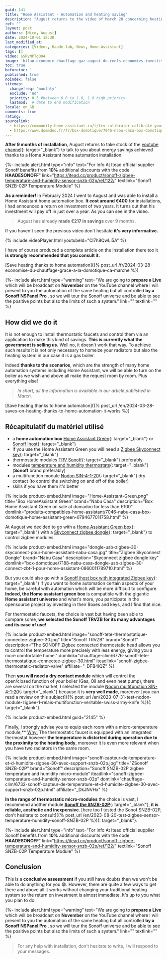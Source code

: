 ```yaml
---
guid: 141
title: "Home Assistant - Automation and heating saving"
description: "August returns to the video of March 28 concerning heating savings and home automation works and provides figures on its consumption and savings made since February 2024"
ref: ""
layout: post
authors: [Nico, August]
date: 2024-10-01 18:30
last_modified_at: 
categories: [Videos, Haade-lab, News, Home-Assistant]
tags: []
video: GSRyNPTgO04
image: 'bilan-economie-chauffage-gaz-august-de-reels-economies-investissement-minime.png'
toc: true
beforetoc: ''
published: true
noindex: false
sitemap:
  changefreq: 'monthly'
  exclude: 'no'
  priority: 0.5 #between 0.0 to 1.0, 1.0 high priority
  lastmod:  # date to end modification
locale: en_GB
comments: true
rating:  
sourcelink:
  - https://community.home-assistant.io/t/trv-calibrator-calibrate-your-valve-with-an-external-sensor-probably-trv-agnostic/451424
  - https://www.domadoo.fr/fr/box-domotique/7046-nabu-casa-box-domotique-home-assistant-green-0794677011758.html?domid=39
---
```

**After 9 months of installation**, August returns to take stock of the [youtube channel](https://www.youtube.com/@haade-fr){: target="_blank"} to talk to you about energy savings achieved thanks to a Home Assistant home automation installation.

{%- include alert.html type="info" text="For Info At Itead official supplier Sonoff benefits from <b>10%</b> additional discounts with the code <b>HAADESONOFF</b>" link="https://itead.cc/product/sonoff-zigbee-temperature-and-humidity-sensor-snzb-02p/ref/122/" textlink="Sonoff SNZB-02P Temperature Module" %}

**As a reminder!** In February 2024 I went to August and was able to install a Home Assistant home automation box. **It cost around €400** for installations, I had announced a return on investment of two years. It turns out that his investment will pay off in just over a year. As you can see in the video. 

> August has already **made €217 in savings** over 9 months.

If you haven't seen the previous video don't hesitate **it's very informative.**

{% include videoPlayer.html youtubeId="Cl7h8QwLl5A" %}

I have of course produced a complete article on the installation there too it **is strongly recommended that you consult it.**

[Save heating thanks to home automation]({% post_url /fr/2024-03-28-economise-du-chauffage-grace-a-la-domotique-ca-marche %})

{%- include alert.html type="warning" text="We are going to <b>prepare a Live</b> which will be broadcast on <b>November</b> on the YouTube channel where I will present to you the automation of the same heating but all controlled <b>by a Sonoff NSPanel Pro </b>, so we will tour the Sonoff universe and be able to see the positive points but also the limits of such a system." link="" textlink="" %}

## How did we do it

It is not enough to install thermostatic faucets and control them via an application to make this kind of savings. **This is currently what the government is selling us.** Well no, it doesn't work that way. To achieve such results it is not only necessary to homeize your radiators but also the heating system in our case it is a gas boiler.

Indeed **thanks to the scenarios**, which are the strength of many home automation systems including Home Assistant, we will be able to turn on the boiler as we wish and above all make the request room by room. Plus everything else!

> *In short, all the information is available in our article published in March.*

[Save heating thanks to home automation]({% post_url /en/2024-03-28-saves-on-heating-thanks-to-home-automation-it-works %})


## Récapitulatif du matériel utilisé

- a **home automation box** [Home Assistant Green](https://www.domadoo.fr/en/smart-home-gateway/7046-nabu-casa-home-assistant-green-smart-home-hub-0794677011758.html?domid=39){: target="_blank"} or [Sonoff Ihost](https://www.domadoo.fr/en/smart-home-gateway/6715-zigbee-30-wifi-home-automation-gateway-ihost-local-4gb-sonoff.html?domid=39){: target="_blank"}
- If you use the Home Assistant Green you will need a [Zigbee Skyconnect key](https://www.domadoo.fr/en/smart-home-gateway/6938-zigbee-usb-dongle-home-assistant-skyconnect-nabu-casa-0794677011635.html?domid=39){: target="_blank"}
- thermostatic modules [TRV Sonoff](https://www.domadoo.fr/en/heating-air-conditioning/6776-sonoff-zigbee-30-smart-thermostatic-head.html?domid=39){: target="_blank"} preferably.
- modules [temperature and humidity thermostats](https://www.domadoo.fr/en/heating-air-conditioning/6732-sonoff-zigbee-temperature-humidity-sensor-with-support-snzb-02p.html?domid=39){: target="_blank"} (**Sonoff** brand preferably)
- a multifunction module [Nodon SIN-4-1-20](https://www.domadoo.fr/en/devices/5688-nodon-multifunction-relay-switch-16a-zigbee-30-3700313925188.html?domid=39){: target="_blank"} dry contact (to control the switching on and off of the boiler)
- skills if you have them it's better

{% include product-embed.html image="Home-Assistant-Green.png" title="Box HomeAssistant Green" brand="Nabu Casa" description="Box Home Assistant Green on sale at domadoo for less than €100" domlink="produits-compatibles-home-assistant/7046-nabu-casa-box-domotique-home-assistant-green-0794677011758.html" %}

At August we decided to go with a [Home Assistant Green box](https://www.domadoo.fr/fr/box-domotique/7046-nabu-casa-box-domotique-home-assistant-green-0794677011758.html?domid=39){: target="_blank"} with a [Skyconnect zigbee dongle](https://www.domadoo.fr/fr/box-domotique/6938-dongle-usb-zigbee-30-skyconnect-pour-home-assistant-nabu-casa-0794677011635.html?domid=39){: target="_blank"} to control zigbee modules.

{% include product-embed.html image="dongle-usb-zigbee-30-skyconnect-pour-home-assistant-nabu-casa.jpg" title="Zigbee Skyconnect Dongle" brand="Nabu Casa" description="Skyconnect zigbee dongle key" domlink="box-domotique/7188-nabu-casa-dongle-usb-zigbee-30-connect-zbt-1-pour-home-assistant-0860011789710.html" %}

But you could also go with a [Sonoff ihost box with integrated Zigbee key](https://www.domadoo.fr/fr/box-domotique/6715-box-domotique-ihost-local-zigbee-30-wifi-4gb-sonoff.html?domid=39){: target="_blank"} if you want to home automation certain aspects of your home, be careful with automation which will be more difficult to configure. **Indeed, the Home assistant green box** is compatible with the gigantic **Home assistant universe** and what's more, you participate in the opensource project by investing in their Boxes and keys, and I find that nice.

For thermostatic faucets, the choice is vast but having been able to compare some, **we selected the Sonoff TRVZB for its many advantages and its ease of use!**

{% include product-embed.html image="sonoff-tete-thermostatique-connectee-zigbee-30.jpg" title="Sonoff TRVZB" brand="Sonoff" description="The SONOFF Zigbee connected thermostatic head allows you to control the temperature more precisely with less energy, giving you a more comfortable home." domlink="chauffage-clim/6776-sonoff-tete-thermostatique-connectee-zigbee-30.html" iteadlink="sonoff-zigbee-thermostatic-radiator-valve" affiliate="_DFB4iQZ" %}

Then **you will need a dry contact module** which will control the open/closed function of your boiler (Gas, Oil and even heat pump), there are several on the market, I selected the module [Nodon multifunction SIN-4-1-20](https://www.domadoo.fr/fr/peripheriques/5688-nodon-module-multifonction-zigbee-nodon-sin-4-1-20-onoff-contact-sec-3700313925188.html?domid=39){: target="_blank"} because it is **very well made**, moreover [you can read a review on this subject]({% post_url /en/2023-07-31-test-nodon-module-zigbee-1-relais-multifonction-veritable-swiss-army-knife %}){: target="_blank"}.

{% include product-embed.html guid="2145" %}

Finally, I strongly advise you to equip each room with a micro-temperature module,** <ins>Why:</ins> The thermostatic faucet is equipped with an integrated thermostat however **the temperature is distorted during operation due to the proximity to the heating body**, moreover it is even more relevant when you have two radiators in the same room.

{% include product-embed.html image="sonoff-capteur-de-temperature-et-d-humidite-zigbee-30-avec-support-snzb-02p.jpg" title="ZSonoff SNZB-02P" brand="Sonoff" description="Sonoff SNZB-02P zigbee temperature and humidity micro-module" iteadlink="sonoff-zigbee-temperature-and-humidity-sensor-snzb-02p" domlink="chauffage-clim/6732-sonoff-capteur-de-temperature-et-d-humidite-zigbee-30-avec-support-snzb-02p.html" affiliate="_DkJNVHx" %}

**In the range of thermostatic micro-modules** the choice is vast, I recommend another module [**Sonoff the SNZB-02P**](https://www.domadoo.fr/fr/chauffage-clim/6776-sonoff-tete-thermostatique-connectee-zigbee-30.html?domid=39){: target="_blank"}, **it is reliable, aesthetic and inexpensive**. [here too I tested the Sonof SNZB-02P, don't hesitate to consult]({% post_url /en/2023-08-20-test-zigbee-sensor-temperature-humidity-sonoff-SNZB-02P %}){: target="_blank"}.

{%- include alert.html type="info" text="For Info At Itead official supplier Sonoff benefits from <b>10%</b> additional discounts with the code <b>HAADESONOFF</b>" link="https://itead.cc/product/sonoff-zigbee-temperature-and-humidity-sensor-snzb-02p/ref/122/" textlink="Sonoff SNZB-02P Temperature Module" %}

## Conclusion

This is a **conclusive assessment** if you still have doubts then we won't be able to do anything for you 😁. However, there are quite a few ways to get there and above all it works without changing your traditional heating system so the return on investment is almost immediate. It's up to you what you plan to do.

{%- include alert.html type="warning" text="We are going to <b>prepare a Live</b> which will be broadcast on <b>November</b> on the YouTube channel where I will present to you the automation of the same heating but all controlled <b>by a Sonoff NSPanel Pro </b>, so we will tour the Sonoff universe and be able to see the positive points but also the limits of such a system." link="" textlink="" %}

> For any help with installation, don't hesitate to write, I will respond to your messages.


